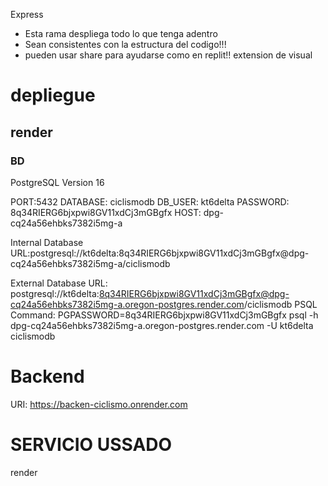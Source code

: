 Express

- Esta rama despliega todo lo que tenga adentro
- Sean consistentes con la estructura del codigo!!!
- pueden usar share para ayudarse como en replit!! extension de visual

# depliegue

## render

### BD

PostgreSQL Version
16

PORT:5432
DATABASE: ciclismodb
DB_USER: kt6delta
PASSWORD: 8q34RIERG6bjxpwi8GV11xdCj3mGBgfx
HOST: dpg-cq24a56ehbks7382i5mg-a

Internal Database URL:postgresql://kt6delta:8q34RIERG6bjxpwi8GV11xdCj3mGBgfx@dpg-cq24a56ehbks7382i5mg-a/ciclismodb

External Database URL: postgresql://kt6delta:<8q34RIERG6bjxpwi8GV11xdCj3mGBgfx@dpg-cq24a56ehbks7382i5mg-a.oregon-postgres.render.com>/ciclismodb
PSQL Command: PGPASSWORD=8q34RIERG6bjxpwi8GV11xdCj3mGBgfx psql -h dpg-cq24a56ehbks7382i5mg-a.oregon-postgres.render.com -U kt6delta ciclismodb

# Backend

URI: <https://backen-ciclismo.onrender.com>

# SERVICIO USSADO

render
